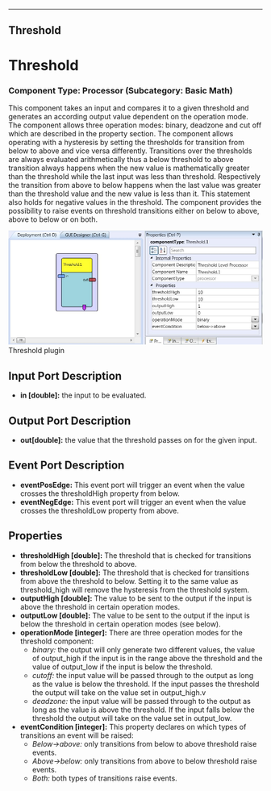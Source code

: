   
---
Threshold
---

# Threshold

### Component Type: Processor (Subcategory: Basic Math)

This component takes an input and compares it to a given threshold and generates an according output value dependent on the operation mode. The component allows three operation modes: binary, deadzone and cut off which are described in the property section. The component allows operating with a hysteresis by setting the thresholds for transition from below to above and vice versa differently. Transitions over the thresholds are always evaluated arithmetically thus a below threshold to above transition always happens when the new value is mathematically greater than the threshold while the last input was less than threshold. Respectively the transition from above to below happens when the last value was greater than the threshold value and the new value is less than it. This statement also holds for negative values in the threshold. The component provides the possibility to raise events on threshold transitions either on below to above, above to below or on both.

![Screenshot: Threshold plugin](img/Threshold.jpg "Screenshot: Threshold plugin")  
Threshold plugin

## Input Port Description

*   **in \[double\]:** the input to be evaluated.

## Output Port Description

*   **out\[double\]:** the value that the threshold passes on for the given input.

## Event Port Description

*   **eventPosEdge:** This event port will trigger an event when the value crosses the thresholdHigh property from below.
*   **eventNegEdge:** This event port will trigger an event when the value crosses the thresholdLow property from above.

## Properties

*   **thresholdHigh \[double\]:** The threshold that is checked for transitions from below the threshold to above.
*   **thresholdLow \[double\]:** The threshold that is checked for transitions from above the threshold to below. Setting it to the same value as threshold\_high will remove the hysteresis from the threshold system.
*   **outputHigh \[double\]:** The value to be sent to the output if the input is above the threshold in certain operation modes.
*   **outputLow \[double\]:** The value to be sent to the output if the input is below the threshold in certain operation modes (see below).
*   **operationMode \[integer\]:** There are three operation modes for the threshold component:
    *   _binary:_ the output will only generate two different values, the value of output\_high if the input is in the range above the threshold and the value of output\_low if the input is below the threshold.
    *   _cutoff:_ the input value will be passed through to the output as long as the value is below the threshold. If the input passes the threshold the output will take on the value set in output\_high.v
    *   _deadzone:_ the input value will be passed through to the output as long as the value is above the threshold. If the input falls below the threshold the output will take on the value set in output\_low.
*   **eventCondition \[integer\]:** This property declares on which types of transitions an event will be raised:
    *   _Below->above:_ only transitions from below to above threshold raise events.
    *   _Above->below:_ only transitions from above to below threshold raise events.
    *   _Both:_ both types of transitions raise events.